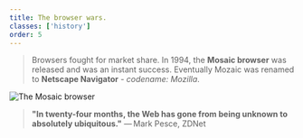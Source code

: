 ```yaml
---
title: The browser wars.
classes: ['history']
order: 5
---
```


>Browsers fought for market share.
In 1994, the **Mosaic browser** was released and was an instant success.
Eventually Mozaic was renamed to **Netscape Navigator** - *codename: Mozilla*.

![The Mosaic browser](images/mosaic.png)

>**"In twenty-four months, the Web has gone from being unknown to absolutely ubiquitous."** — Mark Pesce, ZDNet
